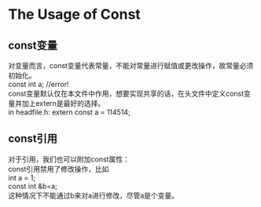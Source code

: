 # The Usage of Const
## const变量
对变量而言，const变量代表常量，不能对常量进行赋值或更改操作，故常量必须初始化。  
    const int a; //error!  
const变量默认仅在本文件中作用，想要实现共享的话，在头文件中定义const变量并加上extern是最好的选择。  
    in headfile.h: extern const a = 114514;  
  
## const引用
对于引用，我们也可以附加const属性：  
const引用禁用了修改操作，比如  
int a = 1;  
const int &b=a;  
这种情况下不能通过b来对a进行修改，尽管a是个变量。
